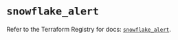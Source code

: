 # `snowflake_alert`

Refer to the Terraform Registry for docs: [`snowflake_alert`](https://registry.terraform.io/providers/snowflake-labs/snowflake/1.0.1/docs/resources/alert).
